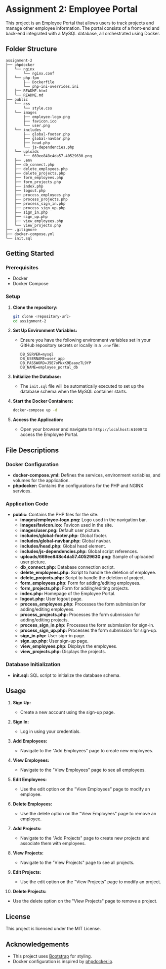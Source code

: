 
# Assignment 2: Employee Portal

This project is an Employee Portal that allows users to track projects and manage other employee information. The portal consists of a front-end and back-end integrated with a MySQL database, all orchestrated using Docker.

## Folder Structure

```
assignment-2
├── phpdocker
│   └── nginx
│       └── nginx.conf
│   └── php-fpm
│       ├── Dockerfile
│       └── php-ini-overrides.ini
│   ├── README.html
│   └── README.md
├── public
│   └── css
│       └── style.css
│   └── images
│       ├── employee-logo.png
│       ├── favicon.ico
│       └── user.png
│   └── includes
│       ├── global-footer.php
│       ├── global-navbar.php
│       ├── head.php
│       └── js-dependencies.php
│   └── uploads
│       └── 669ee848c4da57.40529630.png
│   ├── .env
│   ├── db_connect.php
│   ├── delete_employees.php
│   ├── delete_projects.php
│   ├── form_employees.php
│   ├── form_projects.php
│   ├── index.php
│   ├── logout.php
│   ├── process_employees.php
│   ├── process_projects.php
│   ├── process_sign_in.php
│   ├── process_sign_up.php
│   ├── sign_in.php
│   ├── sign_up.php
│   ├── view_employees.php
│   └── view_projects.php
├── .gitignore
├── docker-compose.yml
└── init.sql
```

## Getting Started

### Prerequisites

- Docker
- Docker Compose

### Setup

1. **Clone the repository:**
   ```sh
   git clone <repository-url>
   cd assignment-2
   ```

2. **Set Up Environment Variables:**
   - Ensure you have the following environment variables set in your GitHub repository secrets or locally in a `.env` file:
     ```
     DB_SERVER=mysql
     DB_USERNAME=user_app
     DB_PASSWORD=J5E7oPNxK9EaaozTL9YP
     DB_NAME=employee_portal_db
     ```

3. **Initialize the Database:**
   - The `init.sql` file will be automatically executed to set up the database schema when the MySQL container starts.

4. **Start the Docker Containers:**
   ```sh
   docker-compose up -d
   ```

5. **Access the Application:**
   - Open your browser and navigate to `http://localhost:61000` to access the Employee Portal.

## File Descriptions

### Docker Configuration

- **docker-compose.yml:** Defines the services, environment variables, and volumes for the application.
- **phpdocker:** Contains the configurations for the PHP and NGINX services.

### Application Code

- **public:** Contains the PHP files for the site.
  - **images/employee-logo.png:** Logo used in the navigation bar.
  - **images/favicon.ico:** Favicon used in the site.
  - **images/user.png:** Default user picture.
  - **includes/global-footer.php:** Global footer.
  - **includes/global-navbar.php:** Global navbar.
  - **includes/head.php:** Global head element.
  - **includes/js-dependencies.php:** Global script references.
  - **uploads/669ee848c4da57.40529630.png:** Sample of uploaded user picture.
  - **db_connect.php:** Database connection script.
  - **delete_employees.php:** Script to handle the deletion of employee.
  - **delete_projects.php:** Script to handle the deletion of project.
  - **form_employees.php:** Form for adding/editing employees.
  - **form_projects.php:** Form for adding/editing projects.
  - **index.php:** Homepage of the Employee Portal.
  - **logout.php:** User logout page.
  - **process_employees.php:** Processes the form submission for adding/editing employees.
  - **process_projects.php:** Processes the form submission for adding/editing projects.
  - **process_sign_in.php:** Processes the form submission for sign-in.
  - **process_sign_up.php:** Processes the form submission for sign-up.
  - **sign_in.php:** User sign-in page.
  - **sign_up.php:** User sign-up page.
  - **view_employees.php:** Displays the employees.
  - **view_projects.php:** Displays the projects.

### Database Initialization

- **init.sql:** SQL script to initialize the database schema.

## Usage

1. **Sign Up:**
   - Create a new account using the sign-up page.

2. **Sign In:**
   - Log in using your credentials.

3. **Add Employees:**
   - Navigate to the "Add Employees" page to create new employees.

4. **View Employees:**
   - Navigate to the "View Employees" page to see all employees.

5. **Edit Employees:**
   - Use the edit option on the "View Employees" page to modify an employee.

6. **Delete Employees:**
   - Use the delete option on the "View Employees" page to remove an employee.

7. **Add Projects:**
   - Navigate to the "Add Projects" page to create new projects and associate them with employees.

8. **View Projects:**
   - Navigate to the "View Projects" page to see all projects.

9. **Edit Projects:**
   - Use the edit option on the "View Projects" page to modify an project.

10. **Delete Projects:**
   - Use the delete option on the "View Projects" page to remove a project.

## License

This project is licensed under the MIT License.

## Acknowledgements

- This project uses [Bootstrap](https://getbootstrap.com/) for styling.
- Docker configuration is inspired by [phpdocker.io](https://phpdocker.io/).
